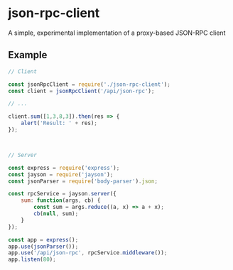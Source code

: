 # json-rpc-client
A simple, experimental implementation of a proxy-based JSON-RPC client

## Example

```javascript
// Client

const jsonRpcClient = require('./json-rpc-client');
const client = jsonRpcClient('/api/json-rpc');

// ...

client.sum([1,3,8,3]).then(res => {
	alert('Result: ' + res);
});



// Server

const express = require('express');
const jayson = require('jayson');
const jsonParser = require('body-parser').json;

const rpcService = jayson.server({
	sum: function(args, cb) {
		const sum = args.reduce((a, x) => a + x);
		cb(null, sum);
	}
});

const app = express();
app.use(jsonParser());
app.use('/api/json-rpc', rpcService.middleware());
app.listen(80);
```